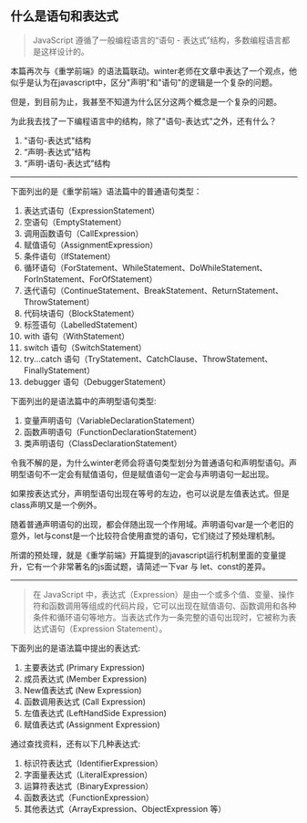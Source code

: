 ## 什么是语句和表达式



> JavaScript 遵循了一般编程语言的“语句 - 表达式”结构，多数编程语言都是这样设计的。

本篇再次与《重学前端》的语法篇联动。winter老师在文章中表达了一个观点，他似乎是认为在javascript中，区分"声明"和"语句"的逻辑是一个复杂的问题。

但是，到目前为止，我甚至不知道为什么区分这两个概念是一个复杂的问题。

为此我去找了一下编程语言中的结构，除了"语句-表达式"之外，还有什么？

1. "语句-表达式"结构
2. “声明-表达式”结构
3. “声明-语句-表达式”结构

_____

下面列出的是《重学前端》语法篇中的普通语句类型：

1. 表达式语句（ExpressionStatement）
2. 空语句（EmptyStatement）
3. 调用函数语句（CallExpression）
4. 赋值语句（AssignmentExpression）
5. 条件语句（IfStatement）
6. 循环语句（ForStatement、WhileStatement、DoWhileStatement、ForInStatement、ForOfStatement）
7. 迭代语句（ContinueStatement、BreakStatement、ReturnStatement、ThrowStatement）
8. 代码块语句（BlockStatement）
9. 标签语句（LabelledStatement）
10. with 语句（WithStatement）
11. switch 语句（SwitchStatement）
12. try...catch 语句（TryStatement、CatchClause、ThrowStatement、FinallyStatement）
13. debugger 语句（DebuggerStatement）

下面列出的是语法篇中的声明型语句类型:

1. 变量声明语句（VariableDeclarationStatement）
2. 函数声明语句（FunctionDeclarationStatement）
3. 类声明语句（ClassDeclarationStatement）

令我不解的是，为什么winter老师会将语句类型划分为普通语句和声明型语句。声明型语句不一定会有赋值语句，但是赋值语句一定会与声明语句一起出现。

如果按表达式分，声明型语句出现在等号的左边，也可以说是左值表达式。但是class声明又是一个例外。

随着普通声明语句的出现，都会伴随出现一个作用域。声明语句var是一个老旧的意外，let与const是一个比较符合使用直觉的语句，它们绕过了预处理机制。

所谓的预处理，就是《重学前端》开篇提到的javascript运行机制里面的变量提升，它有一个非常著名的js面试题，请简述一下var 与 let、const的差异。



____



> 在 JavaScript 中，表达式（Expression）是由一个或多个值、变量、操作符和函数调用等组成的代码片段，它可以出现在赋值语句、函数调用和各种条件和循环语句等地方。当表达式作为一条完整的语句出现时，它被称为表达式语句（Expression Statement）。

下面列出的是语法篇中提出的表达式:

1. 主要表达式 (Primary Expression)
2. 成员表达式 (Member Expression)
3. New值表达式 (New Expression)
4. 函数调用表达式 (Call Expression)
5. 左值表达式 (LeftHandSide Expression)
6. 赋值表达式 (Assignment Expression)

通过查找资料，还有以下几种表达式:

1. 标识符表达式（IdentifierExpression）
2. 字面量表达式（LiteralExpression）
3. 运算符表达式（BinaryExpression）
4. 函数表达式（FunctionExpression）
5. 其他表达式（ArrayExpression、ObjectExpression 等）


